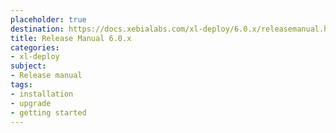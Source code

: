 ```yaml
---
placeholder: true
destination: https://docs.xebialabs.com/xl-deploy/6.0.x/releasemanual.html
title: Release Manual 6.0.x
categories:
- xl-deploy
subject:
- Release manual
tags:
- installation
- upgrade
- getting started
---
```

